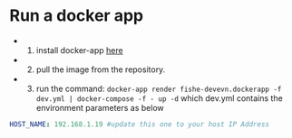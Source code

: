 # Run a docker app

- 1. install docker-app [here](https://github.com/docker/app/releases)
- 2. pull the image from the repository.
- 3. run the command: `docker-app render fishe-devevn.dockerapp -f dev.yml | docker-compose -f - up -d`
     which dev.yml contains the environment parameters as below

```yml
HOST_NAME: 192.168.1.19 #update this one to your host IP Address
```
